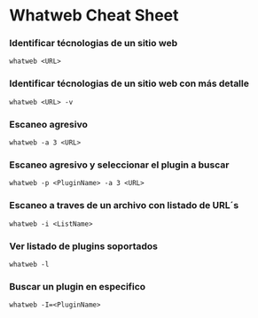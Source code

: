 # Whatweb Cheat Sheet

### Identificar técnologias de un sitio web
```
whatweb <URL>
```

### Identificar técnologias de un sitio web con más detalle
```
whatweb <URL> -v
```

### Escaneo agresivo
```
whatweb -a 3 <URL>
```

### Escaneo agresivo y seleccionar el plugin a buscar
```
whatweb -p <PluginName> -a 3 <URL>
```

### Escaneo a traves de un archivo con listado de URL´s
```
whatweb -i <ListName>
```

### Ver listado de plugins soportados
```
whatweb -l
```

### Buscar un plugin en especifico
```
whatweb -I=<PluginName>
```